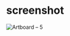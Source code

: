 # screenshot

![Artboard – 5](https://user-images.githubusercontent.com/71859655/149268481-5aeef487-86e8-4ed7-b5ff-388d32514b96.png)
